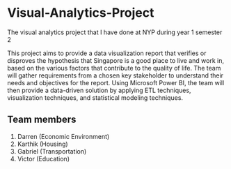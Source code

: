 # Visual-Analytics-Project



The visual analytics project that I have done at NYP during year 1 semester 2


This project aims to provide a data visualization report that verifies or disproves the hypothesis that Singapore is a good place to live and work in, based on the various factors that contribute to the quality of life. The team will gather requirements from a chosen key stakeholder to understand their needs and objectives for the report. Using Microsoft Power BI, the team will then provide a data-driven solution by applying ETL techniques, visualization techniques, and statistical modeling techniques.


## Team members
1. Darren (Economic Environment)
2. Karthik (Housing)
3. Gabriel (Transportation)
4. Victor (Education)
